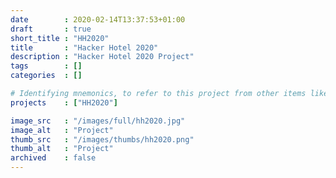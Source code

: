 ```yaml
---
date        : 2020-02-14T13:37:53+01:00
draft       : true
short_title : "HH2020"
title       : "Hacker Hotel 2020"
description : "Hacker Hotel 2020 Project"
tags        : []
categories  : []

# Identifying mnemonics, to refer to this project from other items like blogs, etc.
projects    : ["HH2020"]

image_src   : "/images/full/hh2020.jpg"
image_alt   : "Project"
thumb_src   : "/images/thumbs/hh2020.png"
thumb_alt   : "Project"
archived    : false
---
```

